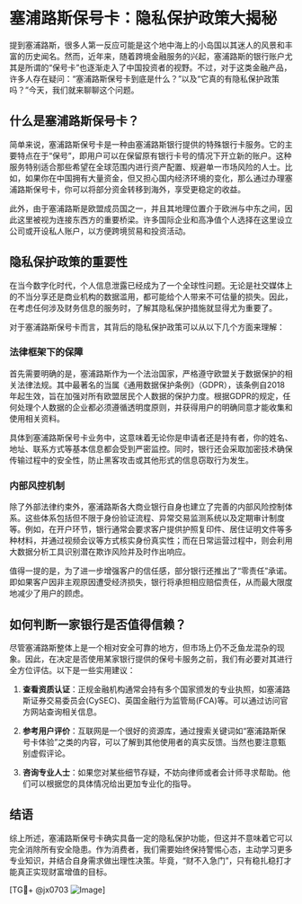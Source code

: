 # 塞浦路斯保号卡：隐私保护政策大揭秘

提到塞浦路斯，很多人第一反应可能是这个地中海上的小岛国以其迷人的风景和丰富的历史闻名。然而，近年来，随着跨境金融服务的兴起，塞浦路斯的银行账户尤其是所谓的“保号卡”也逐渐走入了中国投资者的视野。不过，对于这类金融产品，许多人存在疑问：“塞浦路斯保号卡到底是什么？”以及“它真的有隐私保护政策吗？”今天，我们就来聊聊这个问题。

## 什么是塞浦路斯保号卡？

简单来说，塞浦路斯保号卡是一种由塞浦路斯银行提供的特殊银行卡服务。它的主要特点在于“保号”，即用户可以在保留原有银行卡号的情况下开立新的账户。这种服务特别适合那些希望在全球范围内进行资产配置、规避单一市场风险的人士。比如，如果你在中国拥有大量资金，但又担心国内经济环境的变化，那么通过办理塞浦路斯保号卡，你可以将部分资金转移到海外，享受更稳定的收益。

此外，由于塞浦路斯是欧盟成员国之一，并且其地理位置介于欧洲与中东之间，因此这里被视为连接东西方的重要桥梁。许多国际企业和高净值个人选择在这里设立公司或开设私人账户，以方便跨境贸易和投资活动。

## 隐私保护政策的重要性

在当今数字化时代，个人信息泄露已经成为了一个全球性问题。无论是社交媒体上的不当分享还是商业机构的数据滥用，都可能给个人带来不可估量的损失。因此，在考虑任何涉及财务信息的服务时，了解其隐私保护措施就显得尤为重要了。

对于塞浦路斯保号卡而言，其背后的隐私保护政策可以从以下几个方面来理解：

### 法律框架下的保障

首先需要明确的是，塞浦路斯作为一个法治国家，严格遵守欧盟关于数据保护的相关法律法规。其中最著名的当属《通用数据保护条例》（GDPR），该条例自2018年起生效，旨在加强对所有欧盟居民个人数据的保护力度。根据GDPR的规定，任何处理个人数据的企业都必须遵循透明度原则，并获得用户的明确同意才能收集和使用相关资料。

具体到塞浦路斯保号卡业务中，这意味着无论你是申请者还是持有者，你的姓名、地址、联系方式等基本信息都会受到严密监控。同时，银行还会采取加密技术确保传输过程中的安全性，防止黑客攻击或其他形式的信息窃取行为发生。

### 内部风控机制

除了外部法律约束外，塞浦路斯各大商业银行自身也建立了完善的内部风险控制体系。这些体系包括但不限于身份验证流程、异常交易监测系统以及定期审计制度等。例如，在开户环节，银行通常会要求客户提供护照复印件、居住证明文件等多种材料，并通过视频会议等方式核实身份真实性；而在日常运营过程中，则会利用大数据分析工具识别潜在欺诈风险并及时作出响应。

值得一提的是，为了进一步增强客户的信任感，部分银行还推出了“零责任”承诺。即如果客户因非主观原因遭受经济损失，银行将承担相应赔偿责任，从而最大限度地减少了用户的顾虑。

## 如何判断一家银行是否值得信赖？

尽管塞浦路斯整体上是一个相对安全可靠的地方，但市场上仍不乏鱼龙混杂的现象。因此，在决定是否使用某家银行提供的保号卡服务之前，我们有必要对其进行全方位评估。以下是一些实用建议：

1. **查看资质认证**：正规金融机构通常会持有多个国家颁发的专业执照，如塞浦路斯证券交易委员会(CySEC)、英国金融行为监管局(FCA)等。可以通过访问官方网站查询相关信息。
   
2. **参考用户评价**：互联网是一个很好的资源库，通过搜索关键词如“塞浦路斯保号卡体验”之类的内容，可以了解到其他使用者的真实反馈。当然也要注意甄别虚假评论。
   
3. **咨询专业人士**：如果您对某些细节存疑，不妨向律师或者会计师寻求帮助。他们可以根据您的具体情况给出更加专业化的指导。

## 结语

综上所述，塞浦路斯保号卡确实具备一定的隐私保护功能，但这并不意味着它可以完全消除所有安全隐患。作为消费者，我们需要始终保持警惕心态，主动学习更多专业知识，并结合自身需求做出理性决策。毕竟，“财不入急门”，只有稳扎稳打才能真正实现财富增值的目标。

[TG💪+ @jx0703 ![Image](https://github.com/user-attachments/assets/dbca1d08-cadb-493c-b0ec-ad6f7a83f270)]